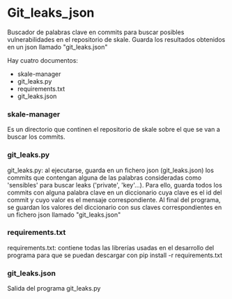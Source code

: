 # Git_leaks_json
Buscador de palabras clave en commits para buscar posibles vulnerabilidades en el repositorio de skale. Guarda los resultados obtenidos en un json llamado "git_leaks.json"

Hay cuatro documentos:
- skale-manager
- git_leaks.py
- requirements.txt
- git_leaks.json

### skale-manager
Es un directorio que continen el repositorio de skale sobre el que se van a buscar los commits.


### git_leaks.py
git_leaks.py: al ejecutarse, guarda en un fichero json (git_leaks.json) los commits que contengan alguna de las palabras consideradas como 'sensibles' para buscar leaks ('private', 'key'...). Para ello, guarda todos los commits con alguna palabra clave en un diccionario cuya clave es el id del commit y cuyo valor es el mensaje correspondiente. Al final del programa, se guardan los valores del diccionario con sus claves correspondientes en un fichero json llamado "git_leaks.json"

### requirements.txt
requirements.txt: contiene todas las librerías usadas en el desarrollo del programa para que se puedan descargar con pip install -r requirements.txt

### git_leaks.json
Salida del programa git_leaks.py
